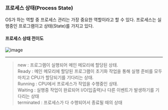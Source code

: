 ### 프로세스 상태(Process State)

OS가 하는 역할 중 프로세스 관리는 가장 중요한 역할이라고 할 수 있다.
프로세스는 실행중인 프로그램이고 상태(State)를 가지고 있다.


#### 프로세스 상태 전이도

![image](https://user-images.githubusercontent.com/43642411/104544350-de3d1800-566a-11eb-8704-aaf4e4c56b0a.png)

--- 
> new : 프로그램이 실행되어 메인 메모리에 할당된 상태. </br>
Ready : 메인 메모리에 할당된 프로그램이 초기화 작업을 통해 실행 준비를 모두 마치고 CPU가 할당되기를 기다리는 상태. </br>
Running : CPU에서 프로세스가 작업을 수행중인 상태. </br>
Waiting : 실행중 작업이 완료되어 I/O(입출력)나 다른 이벤트가 발생하기를 기다리는 상태 </br>
terminated : 프로세스가 다 수행되어서 종료될 때의 상태
